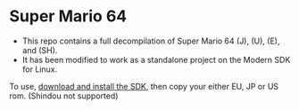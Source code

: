 # Super Mario 64

- This repo contains a full decompilation of Super Mario 64 (J), (U), (E), and (SH).
- It has been modified to work as a standalone project on the Modern SDK for Linux.

To use, [download and install the SDK](https://crashoveride95.github.io/n64hbrew/modernsdk/index.html), then copy your either EU, JP or US rom. (Shindou not supported)